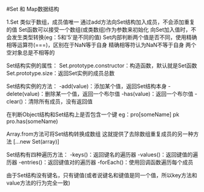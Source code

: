 #Set 和 Map数据结构

1.Set
  类似于数组，成员值唯一
  通过add方法向Set结构加入成员，不会添加重复的值
  Set函数可以接受一个数组(或类数组)作为参数来初始化
  向Set加入值时，不会发生类型转换(eg：5和'5'是不同的值)
  Set内部判断两个值是否不同，使用精确相等运算符(===)，区别在于NaN等于自身
  精确相等符认为NaN不等于自身
  两个空对象总是不相等的

  Set结构实例的属性：
  Set.prototype.constructor：构造函数，默认就是Set函数
  Set.prototype.size：返回Set实例的成员总数

  Set结构实例的方法：
  -add(value)：添加某个值，返回Set结构本身
  -delete(value)：删除某一个值，返回一个布尔值
  -has(value)：返回一个布尔值
  -clear()：清除所有成员，没有返回值

  在判断Object结构和Set结构上是否包含一个键
  eg：pro[someName]   pk   pro.has(someName)

  Array.from方法可将Set结构转换成数组
  这就提供了去除数组重复成员的另一种方法
  [...new Set(array)]

  Set结构有四种遍历方法：
  -keys()：返回键名的遍历器
  -values()：返回键值的遍历器
  -entries()：返回键值对的遍历器
  -forEach()：使用回调函数遍历每个成员
  
  由于Set结构没有键名，只有键值(或者说键名和键值是同一个值，所以key方法和value方法的行为完全一致)
